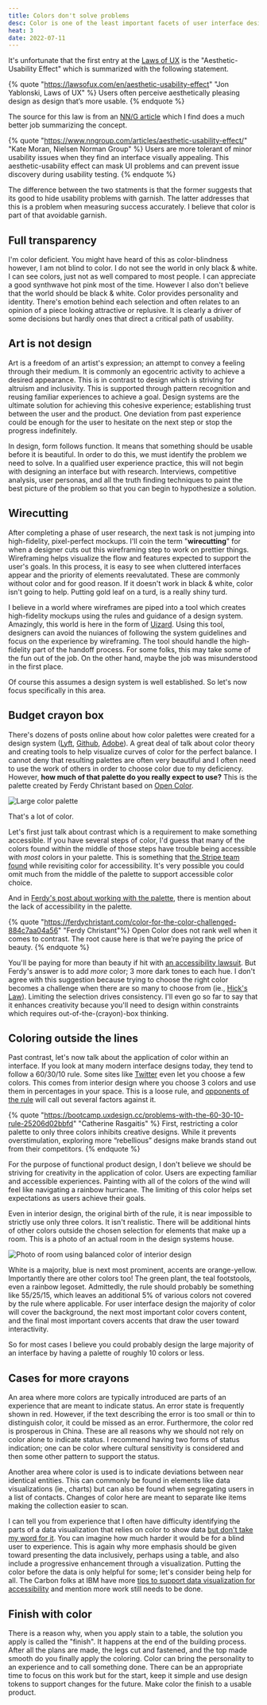 ```yaml
---
title: Colors don't solve problems
desc: Color is one of the least important facets of user interface design and the process of chooing colors should be avoided for as long as possible in favor of much more important explorations.
heat: 3
date: 2022-07-11
---
```


It's unfortunate that the first entry at the [Laws of UX](https://lawsofux.com/en/) is the "Aesthetic-Usability Effect" which is summarized with the following statement.

{% quote "https://lawsofux.com/en/aesthetic-usability-effect" "Jon Yablonski, Laws of UX" %}
Users often perceive aesthetically pleasing design as design that’s more usable.
{% endquote %}

The source for this law is from an [NN/G article](https://www.nngroup.com/articles/aesthetic-usability-effect/) which I find does a much better job summarizing the concept.

{% quote "https://www.nngroup.com/articles/aesthetic-usability-effect/" "Kate Moran, Nielsen Norman Group" %}
Users are more tolerant of minor usability issues when they find an interface visually appealing. This aesthetic-usability effect can mask UI problems and can prevent issue discovery during usability testing. 
{% endquote %}

The difference between the two statments is that the former suggests that its good to hide usability problems with garnish. The latter addresses that this is a problem when measuring success accurately. I believe that color is part of that avoidable garnish.

## Full transparency

I'm color deficient. You might have heard of this as color-blindness however, I am not blind to color. I do not see the world in only black & white. I can see colors, just not as well compared to most people. I can appreciate a good synthwave hot pink most of the time. However I also don't believe that the world should be black & white. Color provides personality and identity. There's emotion behind each selection and often relates to an opinion of a piece looking attractive or replusive. It is clearly a driver of some decisions but hardly ones that direct a critical path of usability.

## Art is not design

Art is a freedom of an artist's expression; an attempt to convey a feeling through their medium. It is commonly an egocentric activity to achieve a desired appearance. This is in contrast to design which is striving for altruism and inclusivity. This is supported through pattern recognition and reusing familiar experiences to achieve a goal. Design systems are the ultimate solution for achieving this cohesive experience; establishing trust between the user and the product. One deviation from past experience could be enough for the user to hesitate on the next step or stop the progress indefinitely.

In design, form follows function. It means that something should be usable before it is beautiful. In order to do this, we must identify the problem we need to solve. In a qualified user experience practice, this will not begin with designing an interface but with research. Interviews, competitive analysis, user personas, and all the truth finding techniques to paint the best picture of the problem so that you can begin to hypothesize a solution.

## Wirecutting

After completing a phase of user research, the next task is not jumping into high-fidelity, pixel-perfect mockups. I'll coin the term "**wirecutting**" for when a designer cuts out this wireframing step to work on prettier things. Wireframing helps visualize the flow and features expected to support the user's goals. In this process, it is easy to see when cluttered interfaces appear and the priority of elements reevalutated. These are commonly without color and for good reason. If it doesn't work in black & white, color isn't going to help. Putting gold leaf on a turd, is a really shiny turd.

I believe in a world where wireframes are piped into a tool which creates high-fidelity mockups using the rules and guidance of a design system. Amazingly, this world is here in the form of [Uizard](https://uizard.io/). Using this tool, designers can avoid the nuiances of following the system guidelines and focus on the experience by wireframing. The tool should handle the high-fidelity part of the handoff process. For some folks, this may take some of the fun out of the job. On the other hand, maybe the job was misunderstood in the first place.

Of course this assumes a design system is well established. So let's now focus specifically in this area.

## Budget crayon box

There's dozens of posts online about how color palettes were created for a design system ([Lyft](https://design.lyft.com/re-approaching-color-9e604ba22c88), [Github](https://github.blog/2022-06-14-accelerating-github-theme-creation-with-color-tooling/), [Adobe](https://adobe.design/stories/design-for-scale/reinventing-adobe-spectrum-s-colors)). A great deal of talk about color theory and creating tools to help visualize curves of color for the perfect balance. I cannot deny that resulting palettes are often very beautiful and I often need to use the work of others in order to choose color due to my deficiency. However, **how much of that palette do you really expect to use?** This is the palette created by Ferdy Christant based on [Open Color](https://yeun.github.io/open-color/).

![Large color palette](../images/color-challenged-palette.png)

That's a lot of color.

Let's first just talk about contrast which is a requirement to make something accessible. If you have several steps of color, I'd guess that many of the colors found within the middle of those steps have trouble being accessible with _most_ colors in your palette. This is something that [the Stripe team found](https://stripe.com/blog/accessible-color-systems) while revisiting color for accessibility. It's very possible you could omit much from the middle of the palette to support accessible color choice.

And in [Ferdy's post about working with the palette](https://ferdychristant.com/color-for-the-color-challenged-884c7aa04a56), there is mention about the lack of accessibility in the palette.

{% quote "https://ferdychristant.com/color-for-the-color-challenged-884c7aa04a56" "Ferdy Christant"%}
Open Color does not rank well when it comes to contrast. The root cause here is that we’re paying the price of beauty.
{% endquote %}

You'll be paying for more than beauty if hit with [an accessibility lawsuit](https://www.shrm.org/resourcesandtools/hr-topics/behavioral-competencies/global-and-cultural-effectiveness/pages/record-number-of-lawsuits-filed-over-accessibility-for-people-with-disabilities.aspx). But Ferdy's answer is to add _more_ color; 3 more dark tones to each hue. I don't agree with this suggestion because trying to choose the right color becomes a challenge when there are so many to choose from (ie., [Hick's Law](https://lawsofux.com/en/hicks-law/)). Limiting the selection drives consistency. I'll even go so far to say that it enhances creativity because you'll need to design within constraints which requires out-of-the-(crayon)-box thinking.

## Coloring outside the lines

Past contrast, let's now talk about the application of color within an interface. If you look at many modern interface designs today, they tend to follow a 60/30/10 rule. Some sites like [Twitter](https://twitter.com/) even let you choose a few colors. This comes from interior design where you choose 3 colors and use them in percentages in your space. This is a loose rule, and [opponents of the rule](https://bootcamp.uxdesign.cc/problems-with-the-60-30-10-rule-25206d02bbfd) will call out several factors against it. 

{% quote "https://bootcamp.uxdesign.cc/problems-with-the-60-30-10-rule-25206d02bbfd" "Catherine Rasgaitis" %}
First, restricting a color palette to only three colors inhibits creative designs. While it prevents overstimulation, exploring more “rebellious” designs make brands stand out from their competitors.
{% endquote %}

For the purpose of functional product design, I don't believe we should be striving for creativity in the application of color. Users are expecting familiar and accessible experiences. Painting with all of the colors of the wind will feel like navigating a rainbow hurricane. The limiting of this color helps set expectations as users achieve their goals.

Even in interior design, the original birth of the rule, it is near impossible to strictly use only three colors. It isn't realistic. There will be additional hints of other colors outside the chosen selection for elements that make up a room. This is a photo of an actual room in the design systems house.

![Photo of room using balanced color of interior design](../images/ds-house-room.jpg)

White is a majority, blue is next most prominent, accents are orange-yellow. Importantly there are other colors too! The green plant, the teal footstools, even a rainbow legoset. Admittedly, the rule should probably be something like 55/25/15, which leaves an additional 5% of various colors not covered by the rule where applicable. For user interface design the majority of color will cover the background, the next most important color covers content, and the final most important covers accents that draw the user toward interactivity.

So for most cases I believe you could probably design the large majority of an interface by having a palette of roughly 10 colors or less.

## Cases for more crayons

An area where more colors are typically introduced are parts of an experience that are meant to indicate status. An error state is frequently shown in red. However, if the text describing the error is too small or thin to distinguish color, it could be missed as an error. Furthermore, the color red is prosperous in China. These are all reasons why we should not rely on color alone to indicate status. I recommend having two forms of status indication; one can be color where cultural sensitivity is considered and then some other pattern to support the status.

Another area where color is used is to indicate deviations between near identical entities. This can commonly be found in elements like data visualizations (ie., charts) but can also be found when segregating users in a list of contacts. Changes of color here are meant to separate like items making the collection easier to scan.

I can tell you from experience that I often have difficulty identifying the parts of a data visualization that relies on color to show data [but don't take my word for it](https://www.nature.com/articles/d41586-021-02696-z). You can imagine how much harder it would be for a blind user to experience. This is again why more emphasis should be given toward presenting the data inclusively, perhaps using a table, and also include a progressive enhancement through a visualization. Putting the color before the data is only helpful for some; let's consider being help for all. The Carbon folks at IBM have more [tips to support data visualization for accessibility](https://medium.com/carbondesign/color-palettes-and-accessibility-features-for-data-visualization-7869f4874fca) and mention more work still needs to be done.

## Finish with color

There is a reason why, when you apply stain to a table, the solution you apply is called the "finish". It happens at the end of the building process. After all the plans are made, the legs cut and fastened, and the top made smooth do you finally apply the coloring. Color can bring the personality to an experience and to call something done. There can be an appropriate time to focus on this work but for the start, keep it simple and use design tokens to support changes for the future. Make color the finish to a usable product.